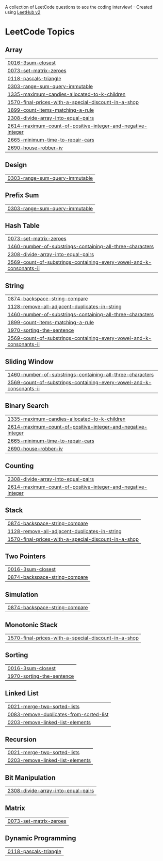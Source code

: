 A collection of LeetCode questions to ace the coding interview! - Created using [LeetHub v2](https://github.com/arunbhardwaj/LeetHub-2.0)
<!---LeetCode Topics Start-->
# LeetCode Topics
## Array
|  |
| ------- |
| [0016-3sum-closest](https://github.com/laxmichanda/leetcode/tree/master/0016-3sum-closest) |
| [0073-set-matrix-zeroes](https://github.com/laxmichanda/leetcode/tree/master/0073-set-matrix-zeroes) |
| [0118-pascals-triangle](https://github.com/laxmichanda/leetcode/tree/master/0118-pascals-triangle) |
| [0303-range-sum-query-immutable](https://github.com/laxmichanda/leetcode/tree/master/0303-range-sum-query-immutable) |
| [1335-maximum-candies-allocated-to-k-children](https://github.com/laxmichanda/leetcode/tree/master/1335-maximum-candies-allocated-to-k-children) |
| [1570-final-prices-with-a-special-discount-in-a-shop](https://github.com/laxmichanda/leetcode/tree/master/1570-final-prices-with-a-special-discount-in-a-shop) |
| [1899-count-items-matching-a-rule](https://github.com/laxmichanda/leetcode/tree/master/1899-count-items-matching-a-rule) |
| [2308-divide-array-into-equal-pairs](https://github.com/laxmichanda/leetcode/tree/master/2308-divide-array-into-equal-pairs) |
| [2614-maximum-count-of-positive-integer-and-negative-integer](https://github.com/laxmichanda/leetcode/tree/master/2614-maximum-count-of-positive-integer-and-negative-integer) |
| [2665-minimum-time-to-repair-cars](https://github.com/laxmichanda/leetcode/tree/master/2665-minimum-time-to-repair-cars) |
| [2690-house-robber-iv](https://github.com/laxmichanda/leetcode/tree/master/2690-house-robber-iv) |
## Design
|  |
| ------- |
| [0303-range-sum-query-immutable](https://github.com/laxmichanda/leetcode/tree/master/0303-range-sum-query-immutable) |
## Prefix Sum
|  |
| ------- |
| [0303-range-sum-query-immutable](https://github.com/laxmichanda/leetcode/tree/master/0303-range-sum-query-immutable) |
## Hash Table
|  |
| ------- |
| [0073-set-matrix-zeroes](https://github.com/laxmichanda/leetcode/tree/master/0073-set-matrix-zeroes) |
| [1460-number-of-substrings-containing-all-three-characters](https://github.com/laxmichanda/leetcode/tree/master/1460-number-of-substrings-containing-all-three-characters) |
| [2308-divide-array-into-equal-pairs](https://github.com/laxmichanda/leetcode/tree/master/2308-divide-array-into-equal-pairs) |
| [3569-count-of-substrings-containing-every-vowel-and-k-consonants-ii](https://github.com/laxmichanda/leetcode/tree/master/3569-count-of-substrings-containing-every-vowel-and-k-consonants-ii) |
## String
|  |
| ------- |
| [0874-backspace-string-compare](https://github.com/laxmichanda/leetcode/tree/master/0874-backspace-string-compare) |
| [1128-remove-all-adjacent-duplicates-in-string](https://github.com/laxmichanda/leetcode/tree/master/1128-remove-all-adjacent-duplicates-in-string) |
| [1460-number-of-substrings-containing-all-three-characters](https://github.com/laxmichanda/leetcode/tree/master/1460-number-of-substrings-containing-all-three-characters) |
| [1899-count-items-matching-a-rule](https://github.com/laxmichanda/leetcode/tree/master/1899-count-items-matching-a-rule) |
| [1970-sorting-the-sentence](https://github.com/laxmichanda/leetcode/tree/master/1970-sorting-the-sentence) |
| [3569-count-of-substrings-containing-every-vowel-and-k-consonants-ii](https://github.com/laxmichanda/leetcode/tree/master/3569-count-of-substrings-containing-every-vowel-and-k-consonants-ii) |
## Sliding Window
|  |
| ------- |
| [1460-number-of-substrings-containing-all-three-characters](https://github.com/laxmichanda/leetcode/tree/master/1460-number-of-substrings-containing-all-three-characters) |
| [3569-count-of-substrings-containing-every-vowel-and-k-consonants-ii](https://github.com/laxmichanda/leetcode/tree/master/3569-count-of-substrings-containing-every-vowel-and-k-consonants-ii) |
## Binary Search
|  |
| ------- |
| [1335-maximum-candies-allocated-to-k-children](https://github.com/laxmichanda/leetcode/tree/master/1335-maximum-candies-allocated-to-k-children) |
| [2614-maximum-count-of-positive-integer-and-negative-integer](https://github.com/laxmichanda/leetcode/tree/master/2614-maximum-count-of-positive-integer-and-negative-integer) |
| [2665-minimum-time-to-repair-cars](https://github.com/laxmichanda/leetcode/tree/master/2665-minimum-time-to-repair-cars) |
| [2690-house-robber-iv](https://github.com/laxmichanda/leetcode/tree/master/2690-house-robber-iv) |
## Counting
|  |
| ------- |
| [2308-divide-array-into-equal-pairs](https://github.com/laxmichanda/leetcode/tree/master/2308-divide-array-into-equal-pairs) |
| [2614-maximum-count-of-positive-integer-and-negative-integer](https://github.com/laxmichanda/leetcode/tree/master/2614-maximum-count-of-positive-integer-and-negative-integer) |
## Stack
|  |
| ------- |
| [0874-backspace-string-compare](https://github.com/laxmichanda/leetcode/tree/master/0874-backspace-string-compare) |
| [1128-remove-all-adjacent-duplicates-in-string](https://github.com/laxmichanda/leetcode/tree/master/1128-remove-all-adjacent-duplicates-in-string) |
| [1570-final-prices-with-a-special-discount-in-a-shop](https://github.com/laxmichanda/leetcode/tree/master/1570-final-prices-with-a-special-discount-in-a-shop) |
## Two Pointers
|  |
| ------- |
| [0016-3sum-closest](https://github.com/laxmichanda/leetcode/tree/master/0016-3sum-closest) |
| [0874-backspace-string-compare](https://github.com/laxmichanda/leetcode/tree/master/0874-backspace-string-compare) |
## Simulation
|  |
| ------- |
| [0874-backspace-string-compare](https://github.com/laxmichanda/leetcode/tree/master/0874-backspace-string-compare) |
## Monotonic Stack
|  |
| ------- |
| [1570-final-prices-with-a-special-discount-in-a-shop](https://github.com/laxmichanda/leetcode/tree/master/1570-final-prices-with-a-special-discount-in-a-shop) |
## Sorting
|  |
| ------- |
| [0016-3sum-closest](https://github.com/laxmichanda/leetcode/tree/master/0016-3sum-closest) |
| [1970-sorting-the-sentence](https://github.com/laxmichanda/leetcode/tree/master/1970-sorting-the-sentence) |
## Linked List
|  |
| ------- |
| [0021-merge-two-sorted-lists](https://github.com/laxmichanda/leetcode/tree/master/0021-merge-two-sorted-lists) |
| [0083-remove-duplicates-from-sorted-list](https://github.com/laxmichanda/leetcode/tree/master/0083-remove-duplicates-from-sorted-list) |
| [0203-remove-linked-list-elements](https://github.com/laxmichanda/leetcode/tree/master/0203-remove-linked-list-elements) |
## Recursion
|  |
| ------- |
| [0021-merge-two-sorted-lists](https://github.com/laxmichanda/leetcode/tree/master/0021-merge-two-sorted-lists) |
| [0203-remove-linked-list-elements](https://github.com/laxmichanda/leetcode/tree/master/0203-remove-linked-list-elements) |
## Bit Manipulation
|  |
| ------- |
| [2308-divide-array-into-equal-pairs](https://github.com/laxmichanda/leetcode/tree/master/2308-divide-array-into-equal-pairs) |
## Matrix
|  |
| ------- |
| [0073-set-matrix-zeroes](https://github.com/laxmichanda/leetcode/tree/master/0073-set-matrix-zeroes) |
## Dynamic Programming
|  |
| ------- |
| [0118-pascals-triangle](https://github.com/laxmichanda/leetcode/tree/master/0118-pascals-triangle) |
<!---LeetCode Topics End-->